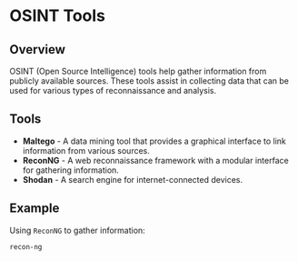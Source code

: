 
# OSINT Tools

## Overview
OSINT (Open Source Intelligence) tools help gather information from publicly available sources. These tools assist in collecting data that can be used for various types of reconnaissance and analysis.

## Tools
- **Maltego** - A data mining tool that provides a graphical interface to link information from various sources.
- **ReconNG** - A web reconnaissance framework with a modular interface for gathering information.
- **Shodan** - A search engine for internet-connected devices.

## Example
Using `ReconNG` to gather information:
```bash
recon-ng

